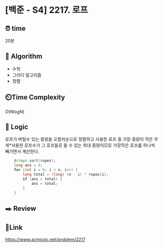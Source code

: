 # [백준 - S4] 2217. 로프

## ⏰ **time**

20분

## :pushpin: **Algorithm**

- 수학
- 그리디 알고리즘
- 정렬

## ⏲️**Time Complexity**

$O(NlogN)$

## :round_pushpin: **Logic**

로프가 버틸수 있는 중량을 오름차순으로 정렬하고 사용한 로프 중 가장 중량이 작은 무게\*사용한 로프수가 그 로프들로 들 수 있는 최대 중량이므로 가장작은 로프를 하나씩 빼가면서 계산한다.

```java
	Arrays.sort(ropes);
	long ans = 0;
	for (int i = 0; i < n; i++) {
		long total = (long) (n - i) * ropes[i];
		if (ans < total) {
			ans = total;
		}
	}
```

## :black_nib: **Review**

## 📡**Link**

https://www.acmicpc.net/problem/2217

